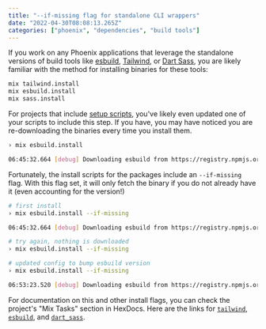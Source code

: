 ```yaml
---
title: "--if-missing flag for standalone CLI wrappers"
date: "2022-04-30T08:08:13.265Z"
categories: ["phoenix", "dependencies", "build tools"]
---
```


If you work on any Phoenix applications that leverage the standalone versions of build tools like [esbuild](https://github.com/phoenixframework/esbuild), [Tailwind](https://github.com/phoenixframework/tailwind), or [Dart Sass](https://hexdocs.pm/dart_sass/DartSass.html), you are likely familiar with the method for installing binaries for these tools:

```bash
mix tailwind.install
mix esbuild.install
mix sass.install
```

For projects that include [setup scripts](https://github.com/github/scripts-to-rule-them-all), you've likely even updated one of your scripts to include this step. If you have, you may have noticed you are re-downloading the binaries every time you install them.

```bash
› mix esbuild.install

06:45:32.664 [debug] Downloading esbuild from https://registry.npmjs.org/esbuild-darwin-64/-/esbuild-darwin-64-0.14.0.tgz
```

Fortunately, the install scripts for the packages include an `--if-missing` flag. With this flag set, it will only fetch the binary if you do not already have it (even accounting for the version!)

```bash
# first install
› mix esbuild.install --if-missing

06:45:32.664 [debug] Downloading esbuild from https://registry.npmjs.org/esbuild-darwin-64/-/esbuild-darwin-64-0.14.0.tgz

# try again, nothing is downloaded
› mix esbuild.install --if-missing

# updated config to bump esbuild version
› mix esbuild.install --if-missing

06:53:23.520 [debug] Downloading esbuild from https://registry.npmjs.org/esbuild-darwin-64/-/esbuild-darwin-64-0.14.1.tgz
```

For documentation on this and other install flags, you can check the project's "Mix Tasks" section in HexDocs. Here are the links for [`tailwind`](https://hexdocs.pm/tailwind/Mix.Tasks.Tailwind.Install.html#content), [`esbuild`](https://hexdocs.pm/esbuild/Mix.Tasks.Esbuild.Install.html#content), and [`dart_sass`](https://hexdocs.pm/dart_sass/Mix.Tasks.Sass.Install.html).
